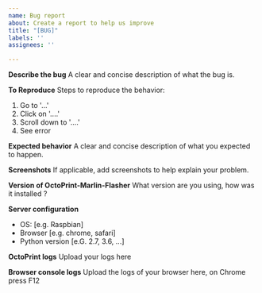 ```yaml
---
name: Bug report
about: Create a report to help us improve
title: "[BUG]"
labels: ''
assignees: ''

---
```


**Describe the bug**
A clear and concise description of what the bug is.

**To Reproduce**
Steps to reproduce the behavior:
1. Go to '...'
2. Click on '....'
3. Scroll down to '....'
4. See error

**Expected behavior**
A clear and concise description of what you expected to happen.

**Screenshots**
If applicable, add screenshots to help explain your problem.

**Version of OctoPrint-Marlin-Flasher**
What version are you using, how was it installed ?

**Server configuration**
 - OS: [e.g. Raspbian]
 - Browser [e.g. chrome, safari]
 - Python version [e.G. 2.7, 3.6, ...]

**OctoPrint logs**
Upload your logs here

**Browser console logs**
Upload the logs of your browser here, on Chrome press F12
